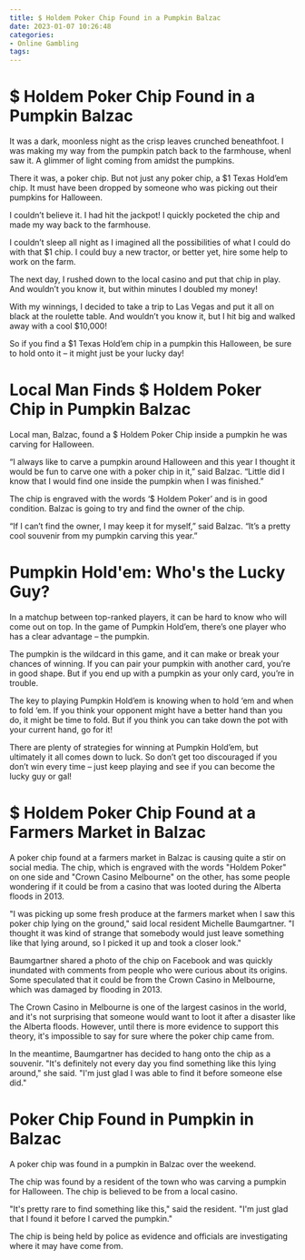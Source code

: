 ```yaml
---
title: $ Holdem Poker Chip Found in a Pumpkin Balzac
date: 2023-01-07 10:26:48
categories:
- Online Gambling
tags:
---
```



#  $ Holdem Poker Chip Found in a Pumpkin Balzac

It was a dark, moonless night as the crisp leaves crunched beneathfoot. I was making my way from the pumpkin patch back to the farmhouse, whenI saw it. A glimmer of light coming from amidst the pumpkins.

There it was, a poker chip. But not just any poker chip, a $1 Texas Hold’em chip. It must have been dropped by someone who was picking out their pumpkins for Halloween.

I couldn’t believe it. I had hit the jackpot! I quickly pocketed the chip and made my way back to the farmhouse.

I couldn’t sleep all night as I imagined all the possibilities of what I could do with that $1 chip. I could buy a new tractor, or better yet, hire some help to work on the farm.

The next day, I rushed down to the local casino and put that chip in play. And wouldn’t you know it, but within minutes I doubled my money!

With my winnings, I decided to take a trip to Las Vegas and put it all on black at the roulette table. And wouldn’t you know it, but I hit big and walked away with a cool $10,000!

So if you find a $1 Texas Hold’em chip in a pumpkin this Halloween, be sure to hold onto it – it might just be your lucky day!

#  Local Man Finds $ Holdem Poker Chip in Pumpkin Balzac

Local man, Balzac, found a $ Holdem Poker Chip inside a pumpkin he was carving for Halloween.

“I always like to carve a pumpkin around Halloween and this year I thought it would be fun to carve one with a poker chip in it,” said Balzac. “Little did I know that I would find one inside the pumpkin when I was finished.”

The chip is engraved with the words ‘$ Holdem Poker’ and is in good condition. Balzac is going to try and find the owner of the chip.

“If I can’t find the owner, I may keep it for myself,” said Balzac. “It’s a pretty cool souvenir from my pumpkin carving this year.”

#  Pumpkin Hold'em: Who's the Lucky Guy?

In a matchup between top-ranked players, it can be hard to know who will come out on top. In the game of Pumpkin Hold’em, there’s one player who has a clear advantage – the pumpkin.

The pumpkin is the wildcard in this game, and it can make or break your chances of winning. If you can pair your pumpkin with another card, you’re in good shape. But if you end up with a pumpkin as your only card, you’re in trouble.

The key to playing Pumpkin Hold’em is knowing when to hold ‘em and when to fold ‘em. If you think your opponent might have a better hand than you do, it might be time to fold. But if you think you can take down the pot with your current hand, go for it!

There are plenty of strategies for winning at Pumpkin Hold’em, but ultimately it all comes down to luck. So don’t get too discouraged if you don’t win every time – just keep playing and see if you can become the lucky guy or gal!

#  $ Holdem Poker Chip Found at a Farmers Market in Balzac

A poker chip found at a farmers market in Balzac is causing quite a stir on social media. The chip, which is engraved with the words "Holdem Poker" on one side and "Crown Casino Melbourne" on the other, has some people wondering if it could be from a casino that was looted during the Alberta floods in 2013.

"I was picking up some fresh produce at the farmers market when I saw this poker chip lying on the ground," said local resident Michelle Baumgartner. "I thought it was kind of strange that somebody would just leave something like that lying around, so I picked it up and took a closer look."

Baumgartner shared a photo of the chip on Facebook and was quickly inundated with comments from people who were curious about its origins. Some speculated that it could be from the Crown Casino in Melbourne, which was damaged by flooding in 2013.

The Crown Casino in Melbourne is one of the largest casinos in the world, and it's not surprising that someone would want to loot it after a disaster like the Alberta floods. However, until there is more evidence to support this theory, it's impossible to say for sure where the poker chip came from.

In the meantime, Baumgartner has decided to hang onto the chip as a souvenir. "It's definitely not every day you find something like this lying around," she said. "I'm just glad I was able to find it before someone else did."

#  Poker Chip Found in Pumpkin in Balzac

A poker chip was found in a pumpkin in Balzac over the weekend.

The chip was found by a resident of the town who was carving a pumpkin for Halloween. The chip is believed to be from a local casino.

"It's pretty rare to find something like this," said the resident. "I'm just glad that I found it before I carved the pumpkin."

The chip is being held by police as evidence and officials are investigating where it may have come from.